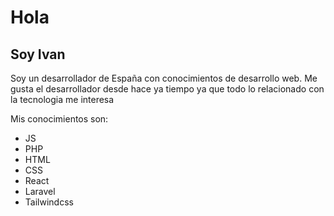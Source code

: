 # Hola

## Soy Ivan 

Soy un desarrollador de España con conocimientos de desarrollo web.
Me gusta el desarrollador desde hace ya tiempo ya que todo lo relacionado con la tecnologia me interesa

Mis conocimientos son:

- JS
- PHP
- HTML
- CSS
- React
- Laravel
- Tailwindcss

<!--
**GGamingESP/GGamingESP** is a ✨ _special_ ✨ repository because its `README.md` (this file) appears on your GitHub profile.

Here are some ideas to get you started:

- 🔭 I’m currently working on ...
- 🌱 I’m currently learning ...
- 👯 I’m looking to collaborate on ...
- 🤔 I’m looking for help with ...
- 💬 Ask me about ...
- 📫 How to reach me: ...
- 😄 Pronouns: ...
- ⚡ Fun fact: ...
-->
